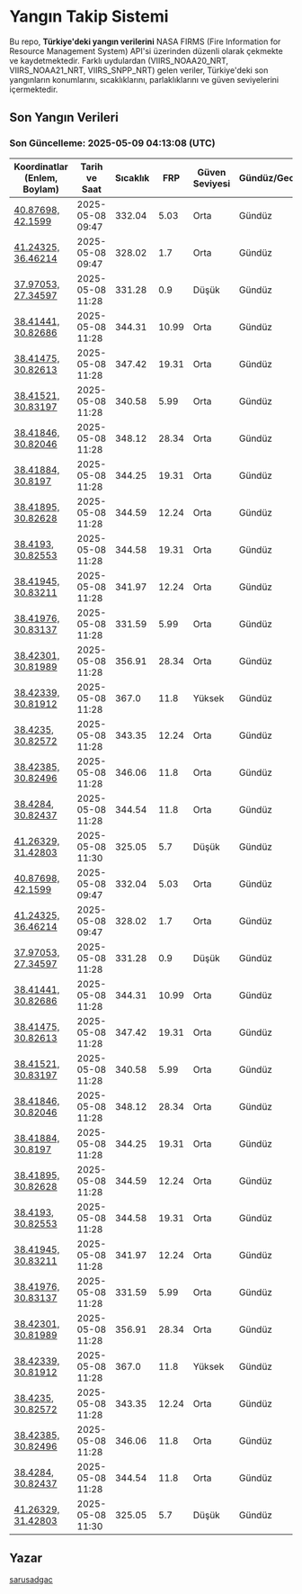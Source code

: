 # Yangın Takip Sistemi

Bu repo, **Türkiye'deki yangın verilerini** NASA FIRMS (Fire Information for Resource Management System) API'si üzerinden düzenli olarak çekmekte ve kaydetmektedir. Farklı uydulardan (VIIRS_NOAA20_NRT, VIIRS_NOAA21_NRT, VIIRS_SNPP_NRT) gelen veriler, Türkiye'deki son yangınların konumlarını, sıcaklıklarını, parlaklıklarını ve güven seviyelerini içermektedir.

## Son Yangın Verileri
### Son Güncelleme: 2025-05-09 04:13:08 (UTC)

| Koordinatlar (Enlem, Boylam) | Tarih ve Saat | Sıcaklık | FRP | Güven Seviyesi | Gündüz/Gece |
|-----------------------------|----------------|----------|-----|----------------|-------------|
| [40.87698, 42.1599](https://www.google.com/maps?q=40.87698,42.1599) | 2025-05-08 09:47 | 332.04 | 5.03 | Orta | Gündüz |
| [41.24325, 36.46214](https://www.google.com/maps?q=41.24325,36.46214) | 2025-05-08 09:47 | 328.02 | 1.7 | Orta | Gündüz |
| [37.97053, 27.34597](https://www.google.com/maps?q=37.97053,27.34597) | 2025-05-08 11:28 | 331.28 | 0.9 | Düşük | Gündüz |
| [38.41441, 30.82686](https://www.google.com/maps?q=38.41441,30.82686) | 2025-05-08 11:28 | 344.31 | 10.99 | Orta | Gündüz |
| [38.41475, 30.82613](https://www.google.com/maps?q=38.41475,30.82613) | 2025-05-08 11:28 | 347.42 | 19.31 | Orta | Gündüz |
| [38.41521, 30.83197](https://www.google.com/maps?q=38.41521,30.83197) | 2025-05-08 11:28 | 340.58 | 5.99 | Orta | Gündüz |
| [38.41846, 30.82046](https://www.google.com/maps?q=38.41846,30.82046) | 2025-05-08 11:28 | 348.12 | 28.34 | Orta | Gündüz |
| [38.41884, 30.8197](https://www.google.com/maps?q=38.41884,30.8197) | 2025-05-08 11:28 | 344.25 | 19.31 | Orta | Gündüz |
| [38.41895, 30.82628](https://www.google.com/maps?q=38.41895,30.82628) | 2025-05-08 11:28 | 344.59 | 12.24 | Orta | Gündüz |
| [38.4193, 30.82553](https://www.google.com/maps?q=38.4193,30.82553) | 2025-05-08 11:28 | 344.58 | 19.31 | Orta | Gündüz |
| [38.41945, 30.83211](https://www.google.com/maps?q=38.41945,30.83211) | 2025-05-08 11:28 | 341.97 | 12.24 | Orta | Gündüz |
| [38.41976, 30.83137](https://www.google.com/maps?q=38.41976,30.83137) | 2025-05-08 11:28 | 331.59 | 5.99 | Orta | Gündüz |
| [38.42301, 30.81989](https://www.google.com/maps?q=38.42301,30.81989) | 2025-05-08 11:28 | 356.91 | 28.34 | Orta | Gündüz |
| [38.42339, 30.81912](https://www.google.com/maps?q=38.42339,30.81912) | 2025-05-08 11:28 | 367.0 | 11.8 | Yüksek | Gündüz |
| [38.4235, 30.82572](https://www.google.com/maps?q=38.4235,30.82572) | 2025-05-08 11:28 | 343.35 | 12.24 | Orta | Gündüz |
| [38.42385, 30.82496](https://www.google.com/maps?q=38.42385,30.82496) | 2025-05-08 11:28 | 346.06 | 11.8 | Orta | Gündüz |
| [38.4284, 30.82437](https://www.google.com/maps?q=38.4284,30.82437) | 2025-05-08 11:28 | 344.54 | 11.8 | Orta | Gündüz |
| [41.26329, 31.42803](https://www.google.com/maps?q=41.26329,31.42803) | 2025-05-08 11:30 | 325.05 | 5.7 | Düşük | Gündüz |
| [40.87698, 42.1599](https://www.google.com/maps?q=40.87698,42.1599) | 2025-05-08 09:47 | 332.04 | 5.03 | Orta | Gündüz |
| [41.24325, 36.46214](https://www.google.com/maps?q=41.24325,36.46214) | 2025-05-08 09:47 | 328.02 | 1.7 | Orta | Gündüz |
| [37.97053, 27.34597](https://www.google.com/maps?q=37.97053,27.34597) | 2025-05-08 11:28 | 331.28 | 0.9 | Düşük | Gündüz |
| [38.41441, 30.82686](https://www.google.com/maps?q=38.41441,30.82686) | 2025-05-08 11:28 | 344.31 | 10.99 | Orta | Gündüz |
| [38.41475, 30.82613](https://www.google.com/maps?q=38.41475,30.82613) | 2025-05-08 11:28 | 347.42 | 19.31 | Orta | Gündüz |
| [38.41521, 30.83197](https://www.google.com/maps?q=38.41521,30.83197) | 2025-05-08 11:28 | 340.58 | 5.99 | Orta | Gündüz |
| [38.41846, 30.82046](https://www.google.com/maps?q=38.41846,30.82046) | 2025-05-08 11:28 | 348.12 | 28.34 | Orta | Gündüz |
| [38.41884, 30.8197](https://www.google.com/maps?q=38.41884,30.8197) | 2025-05-08 11:28 | 344.25 | 19.31 | Orta | Gündüz |
| [38.41895, 30.82628](https://www.google.com/maps?q=38.41895,30.82628) | 2025-05-08 11:28 | 344.59 | 12.24 | Orta | Gündüz |
| [38.4193, 30.82553](https://www.google.com/maps?q=38.4193,30.82553) | 2025-05-08 11:28 | 344.58 | 19.31 | Orta | Gündüz |
| [38.41945, 30.83211](https://www.google.com/maps?q=38.41945,30.83211) | 2025-05-08 11:28 | 341.97 | 12.24 | Orta | Gündüz |
| [38.41976, 30.83137](https://www.google.com/maps?q=38.41976,30.83137) | 2025-05-08 11:28 | 331.59 | 5.99 | Orta | Gündüz |
| [38.42301, 30.81989](https://www.google.com/maps?q=38.42301,30.81989) | 2025-05-08 11:28 | 356.91 | 28.34 | Orta | Gündüz |
| [38.42339, 30.81912](https://www.google.com/maps?q=38.42339,30.81912) | 2025-05-08 11:28 | 367.0 | 11.8 | Yüksek | Gündüz |
| [38.4235, 30.82572](https://www.google.com/maps?q=38.4235,30.82572) | 2025-05-08 11:28 | 343.35 | 12.24 | Orta | Gündüz |
| [38.42385, 30.82496](https://www.google.com/maps?q=38.42385,30.82496) | 2025-05-08 11:28 | 346.06 | 11.8 | Orta | Gündüz |
| [38.4284, 30.82437](https://www.google.com/maps?q=38.4284,30.82437) | 2025-05-08 11:28 | 344.54 | 11.8 | Orta | Gündüz |
| [41.26329, 31.42803](https://www.google.com/maps?q=41.26329,31.42803) | 2025-05-08 11:30 | 325.05 | 5.7 | Düşük | Gündüz |

## Yazar

[sarusadgac](https://x.com/sarusadgac)

